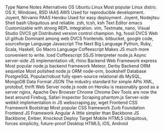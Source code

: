 Type Name Notes Alternatives
OS Ubuntu Linux Most popular Linux distro. OS X, Windows, BSD
IAAS AWS Used for reproducible development. Joyent, Nirvanix
PAAS Heroku Used for easy deployment. Joyent, Nodejitsu
Shell bash Ubiquitous and reliable. zsh, tcsh, ksh
Text Editor emacs Customizable with strong REPL integration. vim, Textmate, nano, Visual Studio
DVCS git Distributed version control champion. hg, fossil
DVCS Web UI github Dominant among web DVCS frontends. bitbucket, google code, sourceforge
Language Javascript The Next Big Language Python, Ruby, Scala, Haskell, Go
Macro Language Coﬀeescript Makes JS much more convenient to write. Iced Coﬀeescript
SSJS Interpreter node.js Async server-side JS implementation v8, rhino
Backend Web Framework express Most popular node.js backend framework Meteor, Derby
Backend ORM sequelize Most polished node.js ORM node-orm, bookshelf
Database PostgreSQL Popular/robust fully open-source relational db MySQL, MongoDB
Data Format JSON The industry standard for simple APIs XML, protobuf, thrift
Web Server node.js node on Heroku is reasonably good as a server nginx, Apache
Dev Browser Chrome Chrome Dev Tools are now the best around Firebug, Safari Inspector
Scraping phantom.js Server-side webkit implementation in JS webscraping.py, wget
Frontend CSS Framework Bootstrap Most popular CSS framework Zurb Foundation
Frontend JS Framework Angular A little simpler than Backbone JS Backbone, Ember, Knockout
Deploy Target Mobile HTML5 Ubiquitous, forces simplicity, future-proof Desktop HTML5, iOS, Android

